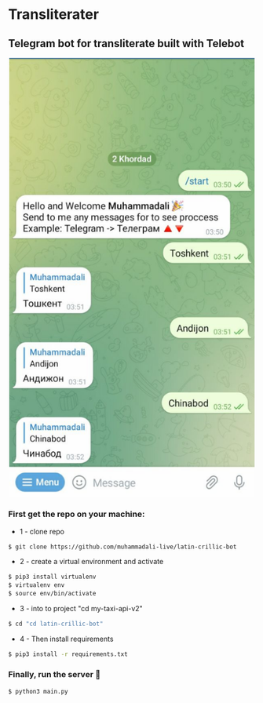 # Transliterater
## Telegram bot for transliterate built with Telebot

<p align="center">
 <img src="./screen.png" width="500">
</p>

### First get the repo on your machine:

* 1 - clone repo
```bash
$ git clone https://github.com/muhammadali-live/latin-crillic-bot
```
* 2 - create a virtual environment and activate
```bash
$ pip3 install virtualenv
$ virtualenv env
$ source env/bin/activate
```
* 3 - into to project "cd my-taxi-api-v2"
```bash
$ cd "cd latin-crillic-bot"
```
* 4 - Then install requirements
```bash
$ pip3 install -r requirements.txt
```

### Finally, run the server 🎉
```bash
$ python3 main.py
```

